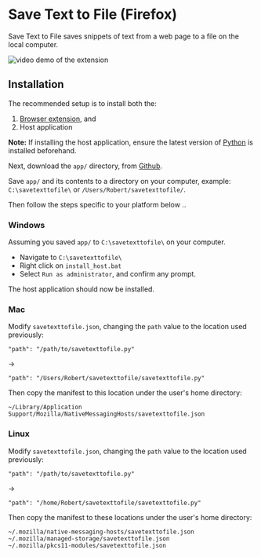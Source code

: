 Save Text to File (Firefox)
==

Save Text to File saves snippets of text from a web page to a file on the local computer.

![video demo of the extension](demo.gif)

## Installation

The recommended setup is to install both the:
1. [Browser extension](https://addons.mozilla.org/firefox/addon/save-text-to-file), and
2. Host application

**Note:** If installing the host application, ensure the latest version of [Python](https://www.python.org/downloads/) is installed beforehand.

Next, download the `app/` directory, from [Github](https://github.com/bobbyrne01/save-text-to-file-chrome/tree/master/app).

Save `app/` and its contents to a directory on your computer, example: `C:\savetexttofile\` or `/Users/Robert/savetexttofile/`.

Then follow the steps specific to your platform below ..


### Windows

Assuming you saved `app/` to `C:\savetexttofile\` on your computer.

* Navigate to `C:\savetexttofile\`
* Right click on `install_host.bat`
* Select `Run as administrator`, and confirm any prompt.

The host application should now be installed.


### Mac

Modify `savetexttofile.json`, changing the `path` value to the location used previously:
```
"path": "/path/to/savetexttofile.py"
```
->
```
"path": "/Users/Robert/savetexttofile/savetexttofile.py"
```
Then copy the manifest to this location under the user's home directory:
```
~/Library/Application Support/Mozilla/NativeMessagingHosts/savetexttofile.json
```


### Linux

Modify `savetexttofile.json`, changing the `path` value to the location used previously:
```
"path": "/path/to/savetexttofile.py"
```
->
```
"path": "/home/Robert/savetexttofile/savetexttofile.py"
```
Then copy the manifest to these locations under the user's home directory:
```
~/.mozilla/native-messaging-hosts/savetexttofile.json
~/.mozilla/managed-storage/savetexttofile.json
~/.mozilla/pkcs11-modules/savetexttofile.json
```
